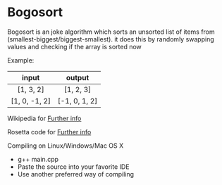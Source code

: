 # Bogosort
Bogosort is an joke algorithm which sorts an unsorted list of items from (smallest-biggest/biggest-smallest).
it does this by randomly swapping values and checking if the array is sorted now

Example:

| input | output |
|  :-:  |  :-:   |
| [1, 3, 2]    | [1, 2, 3]    |
| [1, 0, -1, 2] | [-1, 0, 1, 2] |

Wikipedia for [Further info](https://nl.wikipedia.org/wiki/Bogosort)

Rosetta code for [Further info](http://www.rosettacode.org/wiki/Sorting_algorithms/Bogosort)


Compiling on Linux/Windows/Mac OS X
  - g++ main.cpp
  - Paste the source into your favorite IDE
  - Use another preferred way of compiling
